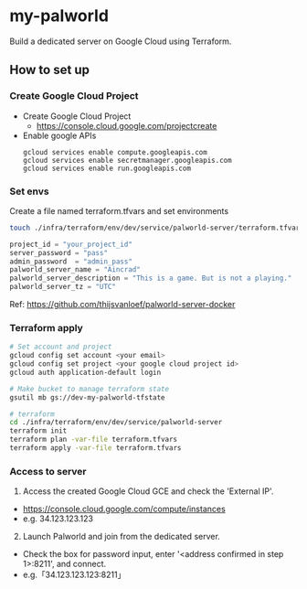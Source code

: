 # my-palworld

Build a dedicated server on Google Cloud using Terraform.

## How to set up

### Create Google Cloud Project

- Create Google Cloud Project
  - https://console.cloud.google.com/projectcreate
- Enable google APIs
  ```
  gcloud services enable compute.googleapis.com
  gcloud services enable secretmanager.googleapis.com
  gcloud services enable run.googleapis.com
  ```

### Set envs

Create a file named terraform.tfvars and set environments

```sh
touch ./infra/terraform/env/dev/service/palworld-server/terraform.tfvars
```

```tfvars terraform.tfvars
project_id = "your_project_id"
server_password = "pass"
admin_password  = "admin_pass"
palworld_server_name = "Aincrad"
palworld_server_description = "This is a game. But is not a playing."
palworld_server_tz = "UTC"
```

Ref:
https://github.com/thijsvanloef/palworld-server-docker

### Terraform apply

```sh
# Set account and project
gcloud config set account <your email>
gcloud config set project <your google cloud project id>
gcloud auth application-default login

# Make bucket to manage terraform state
gsutil mb gs://dev-my-palworld-tfstate

# terraform
cd ./infra/terraform/env/dev/service/palworld-server
terraform init
terraform plan -var-file terraform.tfvars
terraform apply -var-file terraform.tfvars
```

### Access to server

1. Access the created Google Cloud GCE and check the 'External IP'.

- https://console.cloud.google.com/compute/instances
- e.g. 34.123.123.123

2. Launch Palworld and join from the dedicated server.

- Check the box for password input, enter '<address confirmed in step 1>:8211', and connect.
- e.g.「34.123.123.123:8211」
